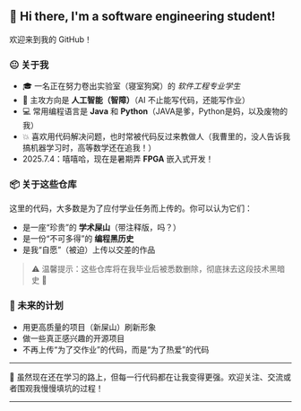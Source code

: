 ## 👋 Hi there, I'm a software engineering student!

欢迎来到我的 GitHub！

### 😐 关于我

* 🎓 一名正在努力卷出实验室（寝室狗窝）的 *软件工程专业学生*
* 🤖 主攻方向是 **人工智能（智障）**（AI 不止能写代码，还能写作业）
* 💻 常用编程语言是 **Java** 和 **Python**（JAVA是爹，Python是妈，以及废物的我）
* 💥 喜欢用代码解决问题，也时常被代码反过来教做人（我曹里的，没人告诉我搞机器学习时，高等数学还在追我！）
* 2025.7.4：嘻嘻哈，现在是暑期弄 **FPGA** 嵌入式开发！
### 📦 关于这些仓库

这里的代码，大多数是为了应付学业任务而上传的。你可以认为它们：

* 是一座“珍贵”的 **学术屎山**（带注释版，吗？）
* 是一份“不可多得”的 **编程黑历史**
* 是我“自愿”（被迫）上传以交差的作品

> ⚠️ 温馨提示：这些仓库将在我毕业后被悉数删除，彻底抹去这段技术黑暗史 🤫

### 🚀 未来的计划

* 用更高质量的项目（新屎山）刷新形象
* 做一些真正感兴趣的开源项目
* 不再上传“为了交作业”的代码，而是“为了热爱”的代码

---

🧠 虽然现在还在学习的路上，但每一行代码都在让我变得更强。欢迎关注、交流或者围观我慢慢填坑的过程！

---
